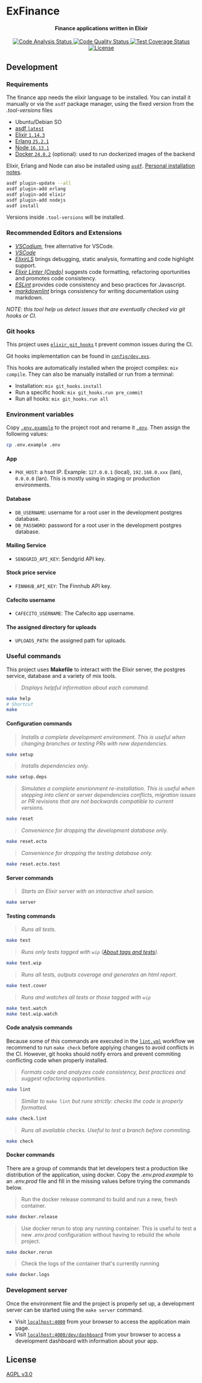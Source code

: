 # ExFinance

<h4 align="center">
  Finance applications written in Elixir
</h4>

<p align="center" style="margin-top: 14px;">
  <a href="https://github.com/sgobotta/ex_finance/actions/workflows/ci.yml">
    <img
      src="https://github.com/sgobotta/ex_finance/actions/workflows/ci.yml/badge.svg"
      alt="Code Analysis Status"
    >
  </a>
  <a
    href="https://www.codacy.com/gh/sgobotta/ex_finance/dashboard?utm_source=github.com&amp;utm_medium=referral&amp;utm_content=sgobotta/ex_finance&amp;utm_campaign=Badge_Grade"
  >
    <img
      src="https://app.codacy.com/project/badge/Grade/3e15a3b02af74d50b9b1be071ebb9110"
      alt="Code Quality Status"
      />
  </a>
  <a href="https://coveralls.io/github/sgobotta/ex_finance">
    <img
      src="https://coveralls.io/repos/github/sgobotta/ex_finance/badge.svg"
      alt="Test Coverage Status"
    />
  </a>
  <a href="https://github.com/sgobotta/ex_finance/blob/main/LICENSE">
    <img
      src="https://img.shields.io/badge/License-GPL%20v3-white.svg"
      alt="License"
    >
  </a>
</p>

## Development

### Requirements

The finance app needs the elixir language to be installed. You can install it manually or via the `asdf` package manager, using the fixed version from the *.tool-versions* files

+ Ubuntu/Debian SO
+ [asdf `latest`](https://asdf-vm.com/guide/getting-started.html#_2-download-asdf)
+ [Elixir `1.14.3`](https://elixir-lang.org/install.html)
+ [Erlang `25.2.1`](https://erlang.org/doc/installation_guide/users_guide.html)
+ [Node `16.13.1`](https://nodejs.org/es/)
+ [Docker `24.0.2`](https://docs.docker.com/desktop/install/ubuntu/) (optional): used to run dockerized images of the backend

Elixir, Erlang and Node can also be installed using [`asdf`](https://asdf-vm.com/#/core-manage-asdf?id=install). [Personal installation notes](https://gist.github.com/sgobotta/514a3e452f7bc37c558fc93a2768ccd2).

 ```bash
 asdf plugin-update --all
 asdf plugin-add erlang
 asdf plugin-add elixir
 asdf plugin-add nodejs
 asdf install
 ```

Versions inside `.tool-versions` will be installed.

### Recommended Editors and Extensions

+ [*VSCodium*](https://vscodium.com/#install), free alternative for VSCode.
+ [*VSCode*](https://code.visualstudio.com/Download)
+ [*ElixirLS*](https://marketplace.visualstudio.com/items?itemName=JakeBecker.elixir-ls) brings debugging, static analysis, formatting and code highlight support.
+ [*Elixir Linter (Credo)*](https://marketplace.visualstudio.com/items?itemName=pantajoe.vscode-elixir-credo) suggests code formatting, refactoring oportunities and promotes code consistency.
+ [*ESLint*](https://marketplace.visualstudio.com/items?itemName=dbaeumer.vscode-eslint) provides code consistency and beso practices for Javascript.
+ [*markdownlint*](https://marketplace.visualstudio.com/items?itemName=DavidAnson.vscode-markdownlint) brings consistency for writing documentation using markdown.

*NOTE: this tool help us detect issues that are eventually checked via git hooks or CI.*

### Git hooks

This project uses [`elixir_git_hooks`](https://github.com/qgadrian/elixir_git_hooks) t prevent common issues during the CI.

Git hooks implementation can be found in [`config/dev.exs`](config/dev.exs).

This hooks are automatically installed when the project compiles: `mix compile`. They can also be manually installed or run from a terminal:

+ Installation: `mix git_hooks.install`
+ Run a specific hook: `mix git_hooks.run pre_commit`
+ Run all hooks: `mix git_hooks.run all`

### Environment variables

Copy [`.env.example`](.env.example) to the project root and rename it [`.env`](.env). Then assign the following values:

```bash
cp .env.example .env
```

#### App

+ `PHX_HOST`: a hsot IP. Example: `127.0.0.1` (local), `192.168.0.xxx` (lan), `0.0.0.0` (lan). This is mostly using in staging or production environments.

#### Database

+ `DB_USERNAME`: username for a root user in the development postgres database.
+ `DB_PASSWORD`: password for a root user in the development postgres database.

#### Mailing Service

+ `SENDGRID_API_KEY`: Sendgrid API key.

#### Stock price service

+ `FINNHUB_API_KEY`: The Finnhub API key.

#### Cafecito username

+ `CAFECITO_USERNAME`: The Cafecito app username.

#### The assigned directory for uploads

+ `UPLOADS_PATH`: the assigned path for uploads.

### Useful commands

This project uses **Makefile** to interact with the Elixir server, the postgres service, database and a variety of mix tools.

> *Displays helpful information about each command.*

```bash
make help
# Shortcut
make
```

#### Configuration commands

> *Installs a complete development environment. This is useful when changing branches or testing PRs with new dependencies.*

```bash
make setup
```

> *Installs dependencies only.*

```bash
make setup.deps
```

> *Simulates a complete envrionment re-installation. This is useful when stepping into client or server dependencies conflicts, migration issues or PR revisions that are not backwards compatible to current versions.*

```bash
make reset
```

> *Convenience for dropping the development database only.*

```bash
make reset.ecto
```

> *Convenience for dropping the testing database only.*

```bash
make reset.ecto.test
```

#### Server commands

> *Starts an Elixir server with an interactive shell sesion.*

```bash
make server
```

#### Testing commands

> *Runs all tests.*

```bash
make test
```

> *Runs only tests tagged with `wip` ([About tags and tests](https://hexdocs.pm/phoenix/testing.html#running-tests-using-tags)).*

```bash
make test.wip
```

> *Runs all tests, outputs coverage and generates an html report.*

```bash
make test.cover
```

> *Runs and watches all tests or those tagged with `wip`*

```bash
make test.watch
make test.wip.watch
```

#### Code analysis commands

Because some of this commands are executed in the [`lint.yml`](.github/workflows.lint.yml) workflow we recommend to run `make check` before applying changes to avoid conflicts in the CI. However, git hooks should notify errors and prevent commiting conflicting code when properly installed.

> *Formats code and analyzes code consistency, best practices and suggest refactoring opportunities.*

```bash
make lint
```

> *Similar to* `make lint` *but runs strictly: checks the code is properly formatted.*

```bash
make check.lint
```

> *Runs all available checks. Useful to test a branch before commiting.*

```bash
make check
```

#### Docker commands

There are a group of commands that let developers test a production like distribution of the application, using docker. Copy the *.env.prod.example* to an *.env.prod* file and fill in the missing values before trying the commands below.

> Run the docker release command to build and run a new, fresh container.

```bash
make docker.release
```

> Use docker rerun to stop any running container. This is useful to test a new *.env.prod* configuration without having to rebuild the whole project.

```bash
make docker.rerun
```

> Check the logs of the container that's currently running

```bash
make docker.logs
```

### Development server

Once the environment file and the project is properly set up, a development server can be started using the `make server` command.

+ Visit [`localhost:4000`](http://localhost:4000) from your browser to access the application main page.
+ Visit [`localhost:4000/dev/dashboard`](http://localhost:4000/dev/dashboard/home) from your browser to access a development dashboard with information about your app.

## License

[AGPL v3.0](./LICENSE)
